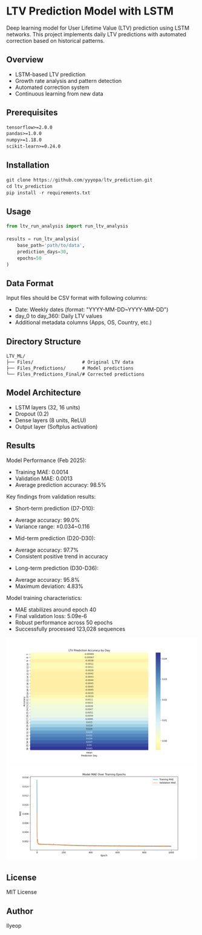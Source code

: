 # LTV Prediction Model with LSTM

Deep learning model for User Lifetime Value (LTV) prediction using LSTM networks. This project implements daily LTV predictions with automated correction based on historical patterns.

## Overview

- LSTM-based LTV prediction
- Growth rate analysis and pattern detection  
- Automated correction system
- Continuous learning from new data

## Prerequisites

```txt
tensorflow>=2.0.0
pandas>=1.0.0
numpy>=1.18.0
scikit-learn>=0.24.0
```

## Installation
```python
git clone https://github.com/yyyopa/ltv_prediction.git
cd ltv_prediction
pip install -r requirements.txt
```

## Usage
```python
from ltv_run_analysis import run_ltv_analysis

results = run_ltv_analysis(
    base_path='path/to/data',
    prediction_days=30,
    epochs=50
)
```
## Data Format
Input files should be CSV format with following columns:

- Date: Weekly dates (format: "YYYY-MM-DD~YYYY-MM-DD")
- day_0 to day_360: Daily LTV values
- Additional metadata columns (Apps, OS, Country, etc.)

## Directory Structure
```
LTV_ML/
├── Files/                  # Original LTV data
├── Files_Predictions/      # Model predictions
└── Files_Predictions_Final/# Corrected predictions
```

## Model Architecture
- LSTM layers (32, 16 units)
- Dropout (0.2)
- Dense layers (8 units, ReLU)
- Output layer (Softplus activation)

## Results
Model Performance (Feb 2025):
* Training MAE: 0.0014 
* Validation MAE: 0.0013
* Average prediction accuracy: 98.5%

Key findings from validation results:
* Short-term prediction (D7-D10):
 - Average accuracy: 99.0%
 - Variance range: ±0.034~0.116
* Mid-term prediction (D20-D30):
 - Average accuracy: 97.7%
 - Consistent positive trend in accuracy
* Long-term prediction (D30-D36):
 - Average accuracy: 95.8%
 - Maximum deviation: 4.83%

Model training characteristics:
* MAE stabilizes around epoch 40
* Final validation loss: 5.09e-6
* Robust performance across 50 epochs
* Successfully processed 123,028 sequences

![Prediction Accuracy](results/prediction_accuracy.png)
![MAE Trend](results/mae_trend.png)

## License
MIT License

## Author
Ilyeop
